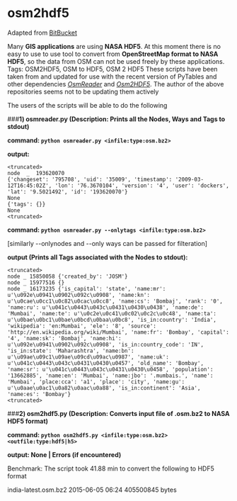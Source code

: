 # osm2hdf5
Adapted from [BitBucket](https://bitbucket.org/josemaria.alkala/)

Many **GIS applications** are using **NASA HDF5**. At this moment there is no easy to use to use tool to convert from **OpenStreetMap format to NASA HDF5**, so the data from OSM can not be used freely by these applications.
Tags: OSM2HDF5, OSM to HDF5, OSM 2 HDF5
These scripts have been taken from and updated for use with the recent version of PyTables and other dependencies
*[OsmReader](https://bitbucket.org/josemaria.alkala/osmreader)* and
*[Osm2HDF5](https://bitbucket.org/josemaria.alkala/osm2hdf5)*.
The author of the above repositories seems not to be updating them actively

The users of the scripts will be able to do the following

###**1) osmreader.py (Description: Prints all the Nodes, Ways and Tags to stdout)**

**command: `python osmreader.py <infile:type:osm.bz2>`**

**output:**
```
<truncated>
node  _  193620070
{'changeset': '795708', 'uid': '35009', 'timestamp': '2009-03-12T16:45:02Z', 'lon': '76.3670104', 'version': '4', 'user': 'dockers', 'lat': '9.5021492', 'id': '193620070'}
None
{'tags': {}}
None
<truncated>
```

**command: `python osmreader.py --onlytags <infile:type:osm.bz2>`**

[similarly --onlynodes and --only ways can be passed for filteration]

**output (Prints all Tags associated with the Nodes to stdout):**
```
<truncated>
node _ 15850058 {'created_by': 'JOSM'}
node _ 15977516 {}
node _ 16173235 {'is_capital': 'state', 'name:mr': u'\u092e\u0941\u0902\u092c\u0908', 'name:kn': u'\u0cae\u0cc1\u0c82\u0cac\u0cc8', 'name:cs': 'Bombaj', 'rank': '0', 'name:ru': u'\u041c\u0443\u043c\u0431\u0430\u0438', 'name:de': 'Mumbai', 'name:te': u'\u0c2e\u0c41\u0c02\u0c2c\u0c48', 'name:ta': u'\u0bae\u0bc1\u0bae\u0bcd\u0baa\u0bc8', 'is_in:country': 'India', 'wikipedia': 'en:Mumbai', 'ele': '8', 'source': 'http://en.wikipedia.org/wiki/Mumbai', 'name:fr': 'Bombay', 'capital': '4', 'name:sk': 'Bombaj', 'name:hi': u'\u092e\u0941\u0902\u092c\u0908', 'is_in:country_code': 'IN', 'is_in:state': 'Maharashtra', 'name:bn': u'\u09ae\u09c1\u09ae\u09cd\u09ac\u0987', 'name:uk': u'\u041c\u0443\u043c\u0431\u0430\u0457', 'old_name': 'Bombay', 'name:sr': u'\u041c\u0443\u043c\u0431\u0430\u0458', 'population': '13662885', 'name:en': 'Mumbai', 'name:jbo': '.mumbais.', 'name': 'Mumbai', 'place:cca': 'a1', 'place': 'city', 'name:gu': u'\u0aae\u0ac1\u0a82\u0aac\u0a88', 'is_in:continent': 'Asia', 'name:es': 'Bombay'}
<truncated>
```

###**2) osm2hdf5.py (Description: Converts input file of .osm.bz2 to NASA HDF5 format)**

**command: `python osm2hdf5.py <infile:type:osm.bz2> <outfile:type:hdf5|h5>`**

**output: None | Errors (if encountered)**

Benchmark: The script took 41.88 min to convert the following to HDF5 format

india-latest.osm.bz2	2015-06-05 06:24	405500845 bytes
